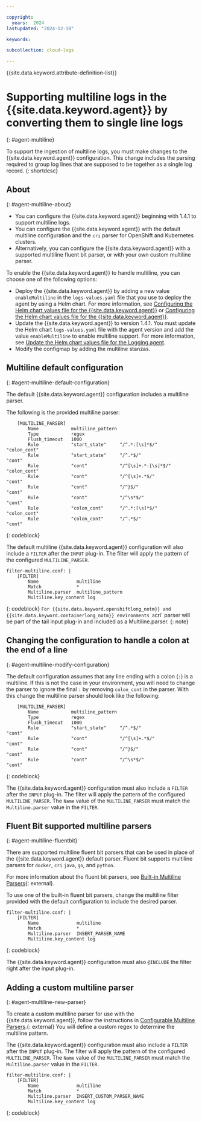 ```yaml
---

copyright:
  years:  2024
lastupdated: "2024-12-10"

keywords:

subcollection: cloud-logs

---
```


{{site.data.keyword.attribute-definition-list}}


# Supporting multiline logs in the {{site.data.keyword.agent}} by converting them to single line logs
{: #agent-multiline}

To support the ingestion of multiline logs, you must make changes to the {{site.data.keyword.agent}} configuration. This change includes the parsing required to group log lines that are supposed to be together as a single log record.
{: shortdesc}

## About
{: #agent-multiline-about}

- You can configure the {{site.data.keyword.agent}} beginning with 1.4.1 to support multiline logs.
- You can configure the {{site.data.keyword.agent}} with the default multiline configuration and the `cri` parser for OpenShift and Kubernetes clusters.
- Alternatively, you can configure the {{site.data.keyword.agent}} with a supported multiline fluent bit parser, or with your own custom multiline parser.

To enable the {{site.data.keyword.agent}} to handle multiline, you can choose one of the following options:
- Deploy the {{site.data.keyword.agent}} by adding a new value `enableMultiline` in the `logs-values.yaml` file that you use to deploy the agent by using a Helm chart. For more information, see [Configuring the Helm chart values file for the {{site.data.keyword.agent}}](/docs/cloud-logs?topic=cloud-logs-agent-helm-os-deploy#agent-helm-os-deploy-step2) or [Configuring the Helm chart values file for the {{site.data.keyword.agent}}](/docs/cloud-logs?topic=cloud-logs-agent-helm-kube-deploy#agent-helm-kube-deploy-step2).
- Update the {{site.data.keyword.agent}} to version 1.4.1. You must update the Helm chart `logs-values.yaml` file with the agent version and add the value `enableMultiline` to enable multiline support. For more information, see [Update the Helm chart values file for the Logging agent](/docs/cloud-logs?topic=cloud-logs-agent-helm-update#agent-helm-update-step1).
- Modify the configmap by adding the multiline stanzas.


## Multiline default configuration
{: #agent-multiline-default-configuration}

The default {{site.data.keyword.agent}} configuration includes a multiline parser.

The following is the provided multiline parser:

```text
    [MULTILINE_PARSER]
        Name            multiline_pattern
        Type            regex
        Flush_timeout   1000
        Rule            "start_state"     "/^.*:[\s]*$/"               "colon_cont"
        Rule            "start_state"     "/^.*$/"                     "cont"
        Rule            "cont"            "/^[\s]+.*:[\s]*$/"          "colon_cont"
        Rule            "cont"            "/^[\s]+.*$/"                "cont"
        Rule            "cont"            "/^}$/"                      "cont"
        Rule            "cont"            "/^\s*$/"                    "cont"
        Rule            "colon_cont"      "/^.*:[\s]*$/"               "colon_cont"
        Rule            "colon_cont"      "/^.*$/"                     "cont"
```
{: codeblock}

The default multiline {{site.data.keyword.agent}} configuration will also include a `FILTER` after the `INPUT` plug-in. The filter will apply the pattern of the configured `MULTILINE_PARSER`.

```text
filter-multiline.conf: |
    [FILTER]
        Name              multiline
        Match             *
        Multiline.parser  multiline_pattern
        Multiline.key_content log
```
{: codeblock}
`
For {{site.data.keyword.openshiftlong_notm}} and {{site.data.keyword.containerlong_notm}} environments a `cri` parser will be part of the tail input plug-in and included as a Multiline.parser.
{: note}

## Changing the configuration to handle a colon at the end of a line
{: #agent-multiline-modify-configuration}

The default configuration assumes that any line ending with a colon (`:`) is a multiline. If this is not the case in your environment, you will need to change the parser to ignore the final `:` by removing `colon_cont` in the parser. With this change the multiline parser should look like the following:

```text
    [MULTILINE_PARSER]
        Name            multiline_pattern
        Type            regex
        Flush_timeout   1000
        Rule            "start_state"     "/^.*$/"                     "cont"
        Rule            "cont"            "/^[\s]+.*$/"                "cont"
        Rule            "cont"            "/^}$/"                      "cont"
        Rule            "cont"            "/^\s*$/"                    "cont"
```
{: codeblock}

The {{site.data.keyword.agent}} configuration must also include a `FILTER` after the `INPUT` plug-in. The filter will apply the pattern of the configured `MULTILINE_PARSER`. The `Name` value of the `MULTILINE_PARSER` must match the `Multiline.parser` value in the `FILTER`.

## Fluent Bit supported multiline parsers
{: #agent-multiline-fluentbit}

There are supported multiline fluent bit parsers that can be used in place of the {{site.data.keyword.agent}} default parser. Fluent bit supports multiline parsers for `docker`, `cri` `java`, `go`, and `python`.

For more information about the fluent bit parsers, see [Built-in Multiline Parsers](https://docs.fluentbit.io/manual/administration/configuring-fluent-bit/multiline-parsing#built-in-multiline-parsers){: external}.

To use one of the built-in fluent bit parsers, change the multiline filter provided with the default configuration to include the desired parser.

```text
filter-multiline.conf: |
    [FILTER]
        Name              multiline
        Match             *
        Multiline.parser  INSERT_PARSER_NAME
        Multiline.key_content log
```
{: codeblock}

The {{site.data.keyword.agent}} configuration must also `@INCLUDE` the filter right after the input plug-in.

## Adding a custom multiline parser
{: #agent-multiline-new-parser}

To create a custom multiline parser for use with the {{site.data.keyword.agent}}, follow the instructions in [Configurable Multiline Parsers](https://docs.fluentbit.io/manual/administration/configuring-fluent-bit/multiline-parsing#configurable-multiline-parsers).{: external} You will define a custom regex to determine the multiline pattern.

The {{site.data.keyword.agent}} configuration must also include a `FILTER` after the `INPUT` plug-in. The filter will apply the pattern of the configured `MULTILINE_PARSER`. The `Name` value of the `MULTILINE_PARSER` must match the `Multiline.parser` value in the `FILTER`.

```text
filter-multiline.conf: |
    [FILTER]
        Name              multiline
        Match             *
        Multiline.parser  INSERT_CUSTOM_PARSER_NAME
        Multiline.key_content log
```
{: codeblock}
